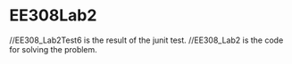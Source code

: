 # EE308Lab2

//EE308_Lab2Test6 is the result of the junit test.
//EE308_Lab2 is the code for solving the problem.
